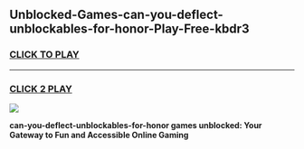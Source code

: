 
## Unblocked-Games-can-you-deflect-unblockables-for-honor-Play-Free-kbdr3
<h3>
<a href="https://premium76.site?title=can-you-deflect-unblockables-for-honor&ref=10A">CLICK TO PLAY</a></h3>
<hr>

<h3>
<a href="https://premium76.site?title=can-you-deflect-unblockables-for-honor&ref=10A">CLICK 2 PLAY</a>
  
</h3>

<a href="https://premium76.site?title=can-you-deflect-unblockables-for-honor&ref=10A"><img src="https://clearcache.store/games.png"></a>


**can-you-deflect-unblockables-for-honor games unblocked: Your Gateway to Fun and Accessible Online Gaming**
